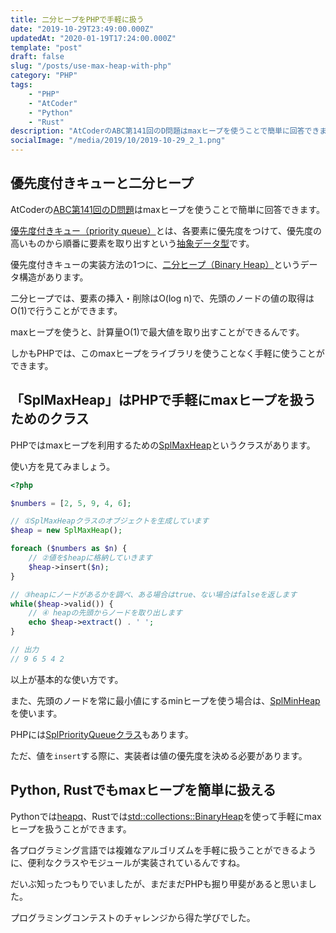 ```yaml
---
title: 二分ヒープをPHPで手軽に扱う
date: "2019-10-29T23:49:00.000Z"
updatedAt: "2020-01-19T17:24:00.000Z"
template: "post"
draft: false
slug: "/posts/use-max-heap-with-php"
category: "PHP"
tags:
    - "PHP"
    - "AtCoder"
    - "Python"
    - "Rust"
description: "AtCoderのABC第141回のD問題はmaxヒープを使うことで簡単に回答できます。優先度付きキュー（priority queue）とは、各要素に優先度をつけて、優先度の高いものから順番に要素を取り出すという抽象データ型です。優先度付きキューの実装方法の1つに、二分ヒープ（Binary Heap）というデータ構造があります。"
socialImage: "/media/2019/10/2019-10-29_2_1.png"
---
```


## 優先度付きキューと二分ヒープ
AtCoderの[ABC第141回のD問題](https://atcoder.jp/contests/abc141/tasks/abc141_d)はmaxヒープを使うことで簡単に回答できます。

[優先度付きキュー（priority queue）](https://ja.wikipedia.org/wiki/優先度付きキュー)とは、各要素に優先度をつけて、優先度の高いものから順番に要素を取り出すという[抽象データ型](https://ja.wikipedia.org/wiki/抽象データ型)です。

優先度付きキューの実装方法の1つに、[二分ヒープ（Binary Heap）](https://ja.wikipedia.org/wiki/二分ヒープ)というデータ構造があります。

二分ヒープでは、要素の挿入・削除はO(log n)で、先頭のノードの値の取得はO(1)で行うことができます。

maxヒープを使うと、計算量O(1)で最大値を取り出すことができるんです。

しかもPHPでは、このmaxヒープをライブラリを使うことなく手軽に使うことができます。

## 「SplMaxHeap」はPHPで手軽にmaxヒープを扱うためのクラス
PHPではmaxヒープを利用するための[SplMaxHeap](https://www.php.net/manual/ja/class.splmaxheap.php)というクラスがあります。

使い方を見てみましょう。

```php
<?php

$numbers = [2, 5, 9, 4, 6];

// ①SplMaxHeapクラスのオブジェクトを生成しています
$heap = new SplMaxHeap();

foreach ($numbers as $n) {
    // ②値を$heapに格納していきます
    $heap->insert($n);
}

// ③heapにノードがあるかを調べ、ある場合はtrue、ない場合はfalseを返します
while($heap->valid()) {
    // ④ heapの先頭からノードを取り出します
    echo $heap->extract() . ' ';
}

// 出力
// 9 6 5 4 2
```

以上が基本的な使い方です。

また、先頭のノードを常に最小値にするminヒープを使う場合は、[SplMinHeap](https://www.php.net/manual/ja/class.splminheap.php)を使います。

PHPには[SplPriorityQueueクラス](https://www.php.net/manual/ja/class.splpriorityqueue.php)もあります。

ただ、値を`insert`する際に、実装者は値の優先度を決める必要があります。

## Python, Rustでもmaxヒープを簡単に扱える
Pythonでは[heapq](https://docs.python.org/ja/3/library/heapq.html)、Rustでは[std::collections::BinaryHeap](https://doc.rust-lang.org/std/collections/struct.BinaryHeap.html)を使って手軽にmaxヒープを扱うことができます。

各プログラミング言語では複雑なアルゴリズムを手軽に扱うことができるように、便利なクラスやモジュールが実装されているんですね。

だいぶ知ったつもりでいましたが、まだまだPHPも掘り甲斐があると思いました。

プログラミングコンテストのチャレンジから得た学びでした。
